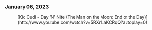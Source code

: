 ### January 06, 2023

<center>[Kid Cudi - Day 'N' Nite (The Man on the Moon: End of the Day)](http://www.youtube.com/watch?v=5RXnLaKCRqQ?autoplay=0)</center>
